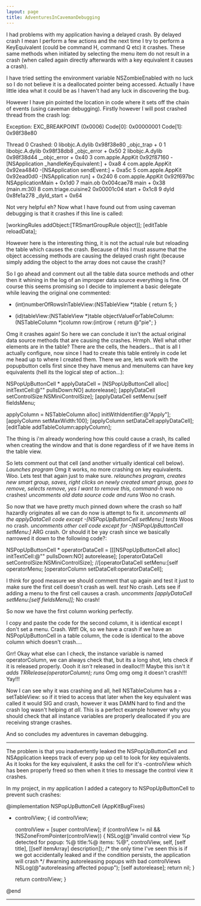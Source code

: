 ```yaml
---
layout: page
title: AdventuresInCavemanDebugging
---
```


I had problems with my application having a delayed crash. By delayed crash I mean I perform a few actions and the next time I try to perform a KeyEquivalent (could be command H, command Q etc) it crashes. These same methods when initiated by selecting the menu item do not result in a crash (when called again directly afterwards with a key equivalent it causes a crash). 

I have tried setting the environment variable NSZombieEnabled with no luck so I do not believe it is a deallocated pointer being accessed. Actually I have little idea what it could be as I haven't had any luck in discovering the bug.

However I have pin pointed the location in code where it sets off the chain of events (using caveman debugging). Firstly however I will post crashed thread from the crash log:

    
 Exception:  EXC_BREAKPOINT (0x0006)
 Code[0]:    0x00000001
 Code[1]:    0x98f38e80
 
 
 Thread 0 Crashed:
 0   libobjc.A.dylib      	0x98f38e80 _objc_trap + 0
 1   libobjc.A.dylib      	0x98f38db8 _objc_error + 0x50
 2   libobjc.A.dylib      	0x98f38d44 __objc_error + 0x40
 3   com.apple.AppKit     	0x92f87160 -[NSApplication _handleKeyEquivalent:] + 0xa8
 4   com.apple.AppKit     	0x92ea4840 -[NSApplication sendEvent:] + 0xa5c
 5   com.apple.AppKit     	0x92ead0d0 -[NSApplication run] + 0x240
 6   com.apple.AppKit     	0x92f697bc NSApplicationMain + 0x1d0
 7   main.ob              	0x004cae78 main + 0x38 (main.m:30)
 8   com.triage.cuisine2  	0x00001c04 start + 0x1c8
 9   dyld                 	0x8fe1a278 _dyld_start + 0x64


Not very helpful eh? Now what I have found out from using caveman debugging is that it crashes if this line is called:

    
 [workingRules addObject:[TRSmartGroupRule object]];
 [editTable reloadData];


However here is the interesting thing, it is not the actual rule but reloading the table which causes the crash. Because of this I must assume that the object accessing methods are causing the delayed crash right (because simply adding the object to the array does not cause the crash)?

So I go ahead and comment out all the table data source methods and other then it whining in the log of an improper data source everything is fine. Of course this seems promising so I decide to implement a basic delegate while leaving the original one commented:

    
 - (int)numberOfRowsInTableView:(NSTableView *)table
 {
 	return 5;
 }
 
 - (id)tableView:(NSTableView *)table objectValueForTableColumn:(NSTableColumn *)column row:(int)row
 {
 	return @"pie";
 }


Omg it crashes again! So here we can conclude it isn't the actual original data source methods that are causing the crashes. Hrmph. Well what other elements are in the table? There are the cells, the headers... that is all I actually configure, now since I had to create this table entirely in code let me head up to where I created them. There we are, lets work with the popupbutton cells first since they have menus and menuitems can have key equivalents (hell its the logical step of action...):

    
 NSPopUpButtonCell * applyDataCell = [NSPopUpButtonCell alloc] initTextCell:@""
 	 pullsDown:NO] autorelease];
 [applyDataCell setControlSize:NSMiniControlSize];
 [applyDataCell setMenu:[self fieldsMenu;
 
 applyColumn = NSTableColumn alloc] initWithIdentifier:@"Apply"];
 [applyColumn setMaxWidth:100];
 [applyColumn setDataCell:applyDataCell];
 [editTable addTableColumn:applyColumn];


The thing is i'm already wondering how this could cause a crash, its called when creating the window and that is done regardless of if we have items in the table view.

So lets comment out that cell (and another virtually identical cell below). *Launches program* Omg it works, no more crashing on key equivalents. Woo. Lets test that again just to make sure. *relaunches program, creates new smart group,  saves, right clicks on newly created smart group, goes to remove, selects remove, yes I want to remove this, command-h* woo no crashes! *uncomments old data source code and runs* Woo no crash.

So now that we have pretty much pinned down where the crash so half hazardly originates all we can do now is attempt to fix it. *uncomments all the applyDataCell code except     -[NSPopUpButtonCell setMenu:]* *tests* Woos no crash. *uncomments other cell code except for     -[NSPopUpButtonCell setMenu:]* ARG crash. Or should it be yay crash since we basically narrowed it down to the following code?:

    
 NSPopUpButtonCell * operatorDataCell = [[[NSPopUpButtonCell alloc] initTextCell:@""
 	pullsDown:NO] autorelease];
 [operatorDataCell setControlSize:NSMiniControlSize];
 //[operatorDataCell setMenu:[self operatorMenu;
 [operatorColumn setDataCell:operatorDataCell];


I think for good measure we should comment that up again and test it just to make sure the first cell doesn't crash as well. *test* No crash. Lets see if adding a menu to the first cell causes a crash. *uncomments     [applyDataCell setMenu:[self fieldsMenu]];* No crash!

So now we have the first column working perfectly.

I copy and paste the code for the second column, it is identical except I don't set a menu. Crash. Wtf! Ok, so we have a crash if we have an NSPopUpButtonCell in a table column, the code is identical to the above column which doesn't crash....

Grr! Okay what else can I check, the instance variable is named operatorColumn, we can always check that, but its a long shot, lets check if it is released properly. Oooh it *isn't* released in dealloc!!! Maybe this isn't it *adds     TRRelease(operatorColumn);* *runs* Omg omg omg it doesn't crash!!! Yay!!!

Now I can see why it was crashing and all, hell NSTableColumn has a     -setTableView: so if it tried to access that later when the key equivalent was called it would SIG and crash, however it was DAMN hard to find and the crash log wasn't helping *at all*. This is a perfect example however why you should check that all instance variables are properly deallocated if you are receiving strange crashes.

And so concludes my adventures in caveman debugging.


----
The problem is that you inadvertently leaked the NSPopUpButtonCell and NSApplication keeps track of every pop up cell to look for key equivalents. As it looks for the key equivalent, it asks the cell for it's -controlView which has been properly freed so then when it tries to message the control view it crashes.

In my project, in my application I added a category to NSPopUpButtonCell to prevent such crashes:
    
 @implementation NSPopUpButtonCell (AppKitBugFixes)
 - controlView;
 {
     id controlView;
 
     controlView = [super controlView];
     if (controlView != nil && !NSZoneFromPointer(controlView)) {
         NSLog(@"invalid control view %p detected for popup: %@ title:%@ items: %@", 
                 controlView, self, [self title], [[self itemArray] description]);
         /* the only time I've seen this is if we got accidentally leaked 
            and if the condition persists, the application will crash */
 #warning autoreleasing popups with bad controlViews
         NSLog(@"autoreleasing affected popup");
         [self autorelease];
         return nil;
     }
 
     return controlView;
 }
 
 @end

----

